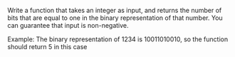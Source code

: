 Write a function that takes an integer as input, and returns the number of bits that are equal to one in the binary representation of that number. 
You can guarantee that input is non-negative.

Example: The binary representation of 1234 is 10011010010, so the function should return 5 in this case